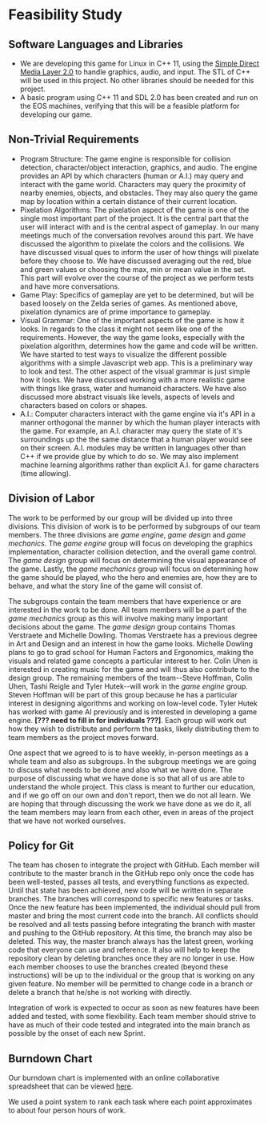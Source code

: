 Feasibility Study
================

Software Languages and Libraries
--------------------------------
- We are developing this game for Linux in C++ 11, using the [Simple Direct Media Layer 2.0](http://www.libsdl.org) to handle graphics, audio, and input.  The STL of C++ will be used in this project.  No other libraries should be needed for this project.
- A basic program using C++ 11 and SDL 2.0 has been created and run on the EOS machines, verifying that this will be a feasible platform for developing our game.

Non-Trivial Requirements
------------------------
- Program Structure: 
The game engine is responsible for collision detection, character/object interaction, graphics, and audio. The engine provides an API by which characters (human or A.I.) may query and interact with the game world. Characters may query the proximity of nearby enemies, objects, and obstacles. They may also query the game map by location within a certain distance of their current location.
- Pixelation Algorithms: 
The pixelation aspect of the game is one of the single most important part of the project. It is the central part that the user will interact with and is the central aspect of gameplay. In our many meetings much of the conversation revolves around this part. We have discussed the algorithm to pixelate the colors and the collisions. We have discussed visual ques to inform the user of how things will pixelate before they choose to. We have discussed averaging out the red, blue and green values or choosing the max, min or mean value in the set. This part will evolve over the course of the project as we perform tests and have more conversations. 
- Game Play:
Specifics of gameplay are yet to be determined, but will be based loosely on the Zelda series of games. As mentioned above, pixelation dynamics are of prime importance to gameplay.
- Visual Grammar: 
One of the important aspects of the game is how it looks. In regards to the class it might not seem like one of the requirements. However, the way the game looks, especially with the pixelation algorithm, determines how the game and code will be written. We have started to test ways to visualize the different possible algorithms with a simple Javascript web app. This is a preliminary way to look and test. The other aspect of the visual grammar is just simple how it looks. We have discussed working with a more realistic game with things like grass, water and humanoid characters. We have also discussed more abstract visuals like levels, aspects of levels and characters based on colors or shapes. 
- A.I.:
Computer characters interact with the game engine via it's API in a manner orthogonal the manner by which the human player interacts with the game. For example, an A.I. character may query the state of it's surroundings up the the same distance that a human player would see on their screen. A.I. modules may be written in languages other than C++ if we provide glue by which to do so. We may also implement machine learning algorithms rather than explicit A.I. for game characters (time allowing).

Division of Labor
------------------

The work to be performed by our group will be divided up into three divisions. This division of work is to be performed by subgroups of our team members. The three divisions are *game engine*, *game design* and *game mechanics*. The *game engine* group will focus on developing the graphics implementation, character collision detection, and the overall game control. The *game design* group will focus on determining the visual appearance of the game. Lastly, the *game mechanics* group will focus on determining how the game should be played, who the hero and enemies are, how they are to behave, and what the story line of the game will consist of. 


The subgroups contain the team members that have experience or are interested in the work to be done. All team members will be a part of the *game mechanics* group as this will involve making many important decisions about the game. The *game design* group contains Thomas Verstraete and Michelle Dowling. Thomas Verstraete has a previous degree in Art and Design and an interest in how the game looks. Michelle Dowling plans to go to grad school for Human Factors and Ergonomics, making the visuals and related game concepts a particular interest to her. Colin Uhen is interested in creating music for the game and will thus also contribute to the design group. The remaining members of the team--Steve Hoffman, Colin Uhen, Tashi Reigle and Tyler Hutek--will work in the *game engine* group. Steven Hoffman will be part of this group because he has a particular interest in designing algorithms and working on low-level code. Tyler Hutek has worked with game AI previously and is interested in developing a game engine. **[??? need to fill in for individuals ???]**. Each group will work out how they wish to distribute and perform the tasks, likely distributing them to team members as the project moves forward.


One aspect that we agreed to is to have weekly, in-person meetings as a whole team and also as subgroups. In the subgroup meetings we are going to discuss what needs to be done and also what we have done. The purpose of discussing what we have done is so that all of us are able to understand the whole project. This class is meant to further our education, and if we go off on our own and don't report, then we do not all learn. We are hoping that through discussing the work we have done as we do it, all the team members may learn from each other, even in areas of the project that we have not worked ourselves.

Policy for Git
---------------
The team has chosen to integrate the project with GitHub. Each member will contribute to the master branch in the GitHub repo only once the code has been well-tested, passes all tests, and everything functions as expected. Until that state has been achieved, new code will be written in separate branches. The branches will correspond to specific new features or tasks. Once the new feature has been implemented, the individual should pull from master and bring the most current code into the branch. All conflicts should be resolved and all tests passing before integrating the branch with master and pushing to the GitHub repository. At this time, the branch may also be deleted. This way, the master branch always has the latest green, working code that everyone can use and reference. It also will help to keep the repository clean by deleting branches once they are no longer in use. How each member chooses to use the branches created (beyond these instructions) will be up to the individual or the group that is working on any given feature. No member will be permitted to change code in a branch or delete a branch that he/she is not working with directly. 

Integration of work is expected to occur as soon as new features have been added and tested, with some flexibility.  Each team member should strive to have as much of their code tested and integrated into the main branch as possible by the onset of each new Sprint.



Burndown Chart
--------------
Our burndown chart is implemented with an online collaborative spreadsheet that can be viewed [here](https://docs.google.com/spreadsheets/d/1uitcA24i01bWN-nSk-oQuyQdOlVkBoMgaBmvMvjDXoA/edit?usp=sharing). 

We used a point system to rank each task where each point approximates to about four person hours of work.
